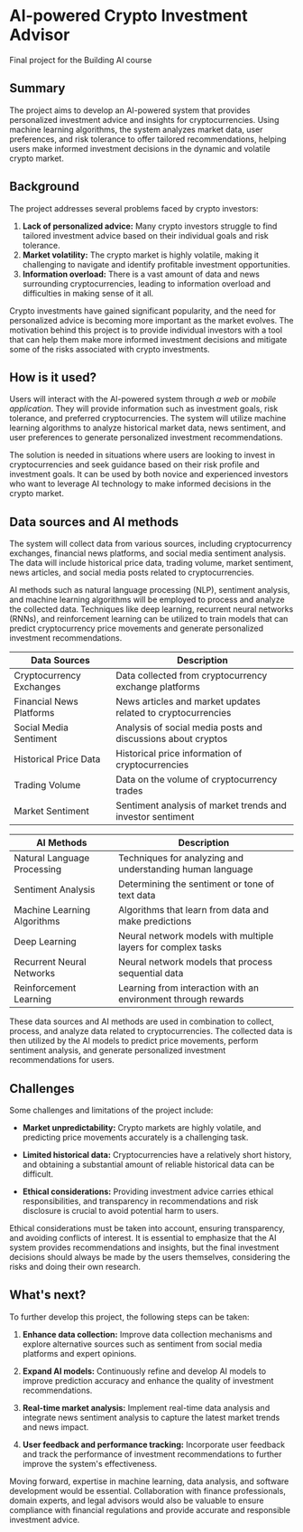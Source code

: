 # AI-powered Crypto Investment Advisor

Final project for the Building AI course

## Summary

The project aims to develop an AI-powered system that provides personalized investment advice and insights for cryptocurrencies. Using machine learning algorithms, the system analyzes market data, user preferences, and risk tolerance to offer tailored recommendations, helping users make informed investment decisions in the dynamic and volatile crypto market.

## Background

The project addresses several problems faced by crypto investors:

1. **Lack of personalized advice:** Many crypto investors struggle to find tailored investment advice based on their individual goals and risk tolerance.
2. **Market volatility:** The crypto market is highly volatile, making it challenging to navigate and identify profitable investment opportunities.
3. **Information overload:** There is a vast amount of data and news surrounding cryptocurrencies, leading to information overload and difficulties in making sense of it all.

Crypto investments have gained significant popularity, and the need for personalized advice is becoming more important as the market evolves. The motivation behind this project is to provide individual investors with a tool that can help them make more informed investment decisions and mitigate some of the risks associated with crypto investments.

## How is it used?

Users will interact with the AI-powered system through *a web* or *mobile application*. They will provide information such as investment goals, risk tolerance, and preferred cryptocurrencies. The system will utilize machine learning algorithms to analyze historical market data, news sentiment, and user preferences to generate personalized investment recommendations.

The solution is needed in situations where users are looking to invest in cryptocurrencies and seek guidance based on their risk profile and investment goals. It can be used by both novice and experienced investors who want to leverage AI technology to make informed decisions in the crypto market.

## Data sources and AI methods

The system will collect data from various sources, including cryptocurrency exchanges, financial news platforms, and social media sentiment analysis. The data will include historical price data, trading volume, market sentiment, news articles, and social media posts related to cryptocurrencies.

AI methods such as natural language processing (NLP), sentiment analysis, and machine learning algorithms will be employed to process and analyze the collected data. Techniques like deep learning, recurrent neural networks (RNNs), and reinforcement learning can be utilized to train models that can predict cryptocurrency price movements and generate personalized investment recommendations.

| Data Sources                 | Description                                                    |
| ---------------------------- | -------------------------------------------------------------- |
| Cryptocurrency Exchanges     | Data collected from cryptocurrency exchange platforms           |
| Financial News Platforms     | News articles and market updates related to cryptocurrencies   |
| Social Media Sentiment       | Analysis of social media posts and discussions about cryptos    |
| Historical Price Data        | Historical price information of cryptocurrencies                |
| Trading Volume               | Data on the volume of cryptocurrency trades                     |
| Market Sentiment             | Sentiment analysis of market trends and investor sentiment      |

| AI Methods                   | Description                                                    |
| ---------------------------- | -------------------------------------------------------------- |
| Natural Language Processing | Techniques for analyzing and understanding human language       |
| Sentiment Analysis           | Determining the sentiment or tone of text data                  |
| Machine Learning Algorithms  | Algorithms that learn from data and make predictions            |
| Deep Learning                | Neural network models with multiple layers for complex tasks    |
| Recurrent Neural Networks    | Neural network models that process sequential data              |
| Reinforcement Learning       | Learning from interaction with an environment through rewards   |

These data sources and AI methods are used in combination to collect, process, and analyze data related to cryptocurrencies. The collected data is then utilized by the AI models to predict price movements, perform sentiment analysis, and generate personalized investment recommendations for users.

## Challenges

Some challenges and limitations of the project include:

- **Market unpredictability:** Crypto markets are highly volatile, and predicting price movements accurately is a challenging task.

- **Limited historical data:** Cryptocurrencies have a relatively short history, and obtaining a substantial amount of reliable historical data can be difficult.

- **Ethical considerations:** Providing investment advice carries ethical responsibilities, and transparency in recommendations and risk disclosure is crucial to avoid potential harm to users.

Ethical considerations must be taken into account, ensuring transparency, and avoiding conflicts of interest. It is essential to emphasize that the AI system provides recommendations and insights, but the final investment decisions should always be made by the users themselves, considering the risks and doing their own research.

## What's next?

To further develop this project, the following steps can be taken:

1. **Enhance data collection:** Improve data collection mechanisms and explore alternative sources such as sentiment from social media platforms and expert opinions.

2. **Expand AI models:** Continuously refine and develop AI models to improve prediction accuracy and enhance the quality of investment recommendations.

3. **Real-time market analysis:** Implement real-time data analysis and integrate news sentiment analysis to capture the latest market trends and news impact.

4. **User feedback and performance tracking:** Incorporate user feedback and track the performance of investment recommendations to further improve the system's effectiveness.

Moving forward, expertise in machine learning, data analysis, and software development would be essential. Collaboration with finance professionals, domain experts, and legal advisors would also be valuable to ensure compliance with financial regulations and provide accurate and responsible investment advice.



